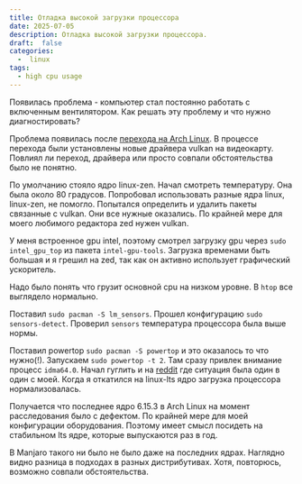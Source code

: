```yaml
---
title: Отладка высокой загрузки процессора
date: 2025-07-05
description: Отладка высокой загрузки процессора.
draft:  false
categories:
  -  linux
tags:
  - high cpu usage
---
```


Появилась проблема - компьютер стал постоянно работать с включенным вентилятором. Как решать эту проблему и что нужно диагностировать?

Проблема появилась после [перехода на Arch Linux](https://daybydayz.ru/entry/2025-06-26-%D0%BF%D0%B5%D1%80%D0%B5%D1%85%D0%BE%D0%B4-%D1%81-manjaro-%D0%BD%D0%B0-arch/). В процессе перехода были установлены новые драйвера vulkan на видеокарту. Повлиял ли переход, драйвера или просто совпали обстоятельства было не понятно.

По умолчанию стояло ядро linux-zen. Начал смотреть температуру. Она была около 80 градусов. Попробовал использовать разные ядра linux, linux-zen, не помогло. Попытался определить и удалить пакеты связанные с vulkan. Они все нужные оказались. По крайней мере для моего любимого редактора zed нужен vulkan.

У меня встроенное gpu intel, поэтому смотрел загрузку gpu через `sudo intel_gpu_top` из пакета `intel-gpu-tools`. Загрузка временами быть большая и я грешил на zed, так как он активно использует графический ускоритель.

Надо было понять что грузит основной cpu на низком уровне. В `htop` все выглядело нормально.

Поставил `sudo pacman -S lm_sensors`. Прошел конфигурацию `sudo sensors-detect`. Проверил `sensors` температура процессора была выше нормы.

Поставил powertop `sudo pacman -S powertop` и это оказалось то что нужно(!). Запускаем `sudo powertop -t 2`. Там сразу привлек внимание процесс `idma64.0`. Начал гуглить и на [reddit](https://www.reddit.com/r/linux4noobs/comments/17sm93y/issues_with_cpu_usage_using_laptop_touchpad/) где ситуация была один в один с моей. Когда я откатился на linux-lts ядро загрузка процессора нормализовалась.

Получается что последнее ядро 6.15.3 в Arch Linux на момент расследования было с дефектом. По крайней мере для моей конфигурации оборудования. Поэтому имеет смысл посидеть на стабильном lts ядре, которые выпускаются раз в год.

В Manjaro такого ни было не было даже на последних ядрах. Наглядно видно разница в подходах в разных дистрибутивах. Хотя, повторюсь, возможно совпали обстоятельства.
